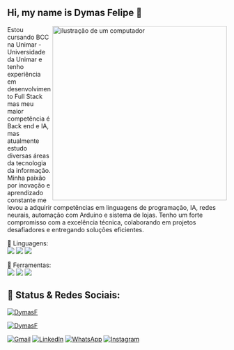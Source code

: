 ## Hi, my name is Dymas Felipe 👋



<img src="https://raw.githubusercontent.com/MicaelliMedeiros/micaellimedeiros/master/image/computer-illustration.png" alt="ilustração de um computador" min-width="400px" max-width="400px" width="400px" align="right">



<p align="left"> 
 Estou cursando BCC na Unimar - Universidade da Unimar e tenho experiência em desenvolvimento Full Stack mas meu maior competência é Back end e IA, mas atualmente estudo diversas áreas da tecnologia da informação. Minha paixão por inovação e aprendizado constante me levou a adquirir competências em linguagens de programação, IA, redes neurais, automação com Arduino e sistema de lojas. Tenho um forte compromisso com a excelência técnica, colaborando em projetos desafiadores e entregando soluções eficientes.
  
</p>


<p>
🦄 Linguagens:<br>
  <img src="https://img.shields.io/badge/Python-3776AB?style=for-the-badge&logo=python&logoColor=white"/>
  <img src="https://img.shields.io/badge/HTML-239120?style=for-the-badge&logo=html5&logoColor=white"/>
  <img src="https://img.shields.io/badge/CSS-239120?&style=for-the-badge&logo=css3&logoColor=white"/>
</p>

<p>
💼 Ferramentas:<br>
  <img src="https://img.shields.io/badge/-Git-333333?style=flat&logo=git"/>
  <img src="https://img.shields.io/badge/-GitHub-333333?style=flat&logo=github"/>
  <img src="https://img.shields.io/badge/-Visual%20Studio%20Code-333333?style=flat&logo=visual-studio-code&logoColor=007ACC"/>
</p>


## 💌 Status & Redes Sociais:

[![DymasF](https://github-readme-stats.vercel.app/api?username=oDyKoz&theme=dark)](https://github.com/anuraghazra/github-readme-stats)

[![DymasF](https://github-readme-stats.vercel.app/api/top-langs/?username=oDyKoz&hide=html&layout=compact&theme=dark)](https://github.com/anuraghazra/github-readme-stats)


<p align="left">
  <a href="dymas10felipe20@gmai.com" title="Gmail">
  <img src="https://img.shields.io/badge/-Gmail-FF0000?style=flat-square&labelColor=FF0000&logo=gmail&logoColor=white&link=dymas10felipe20@gmail.com" alt="Gmail"/></a>
  <a href="https://www.linkedin.com/in/dymas-felipe/" title="LinkedIn">
  <img src="https://img.shields.io/badge/-Linkedin-0e76a8?style=flat-square&logo=Linkedin&logoColor=white&link=LINK-DO-SEU-LINKEDIN" alt="LinkedIn"/></a>
  <a href="https://whatsa.me/14997919470" title="WhatsApp">
  <img src="https://img.shields.io/badge/-WhatsApp-25d366?style=flat-square&labelColor=25d366&logo=whatsapp&logoColor=white&link=API-DO-SEU-WHATSAPP" alt="WhatsApp"/></a>
  <a href="https://www.instagram.com/dymais._/" title="Instagram">
  <img src="https://img.shields.io/badge/-Instagram-DF0174?style=flat-square&labelColor=DF0174&logo=instagram&logoColor=white&link=LINK-DO-SEU-INSTAGRAM" alt="Instagram"/></a>
</p>
